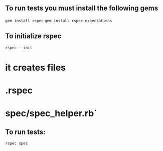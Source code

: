 ## To run tests you must install the following gems

`gem install rspec`
`gem install rspec-expectations`

## To initialize rspec

`rspec --init`

# it creates files
# .rspec
# spec/spec_helper.rb`

## To run tests:
`rspec spec`
